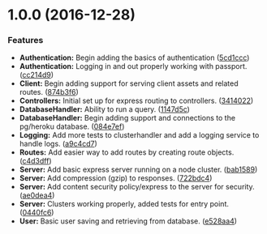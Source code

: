 <a name="1.0.0"></a>
# 1.0.0 (2016-12-28)


### Features

* **Authentication:** Begin adding the basics of authentication ([5cd1ccc](https://github.com/JustinDFuller/VideoHost/commit/5cd1ccc))
* **Authentication:** Logging in and out properly working with passport. ([cc214d9](https://github.com/JustinDFuller/VideoHost/commit/cc214d9))
* **Client:** Begin adding support for serving client assets and related routes. ([874b3f6](https://github.com/JustinDFuller/VideoHost/commit/874b3f6))
* **Controllers:** Initial set up for express routing to controllers. ([3414022](https://github.com/JustinDFuller/VideoHost/commit/3414022))
* **DatabaseHandler:** Ability to run a query. ([1147d5c](https://github.com/JustinDFuller/VideoHost/commit/1147d5c))
* **DatabaseHandler:** Begin adding support and connections to the pg/heroku database. ([084e7ef](https://github.com/JustinDFuller/VideoHost/commit/084e7ef))
* **Logging:** Add more tests to clusterhandler and add a logging service to handle logs. ([a9c4cd7](https://github.com/JustinDFuller/VideoHost/commit/a9c4cd7))
* **Routes:** Add easier way to add routes by creating route objects. ([c4d3dff](https://github.com/JustinDFuller/VideoHost/commit/c4d3dff))
* **Server:** Add basic express server running on a node cluster. ([bab1589](https://github.com/JustinDFuller/VideoHost/commit/bab1589))
* **Server:** Add compression (gzip) to responses. ([722bdc4](https://github.com/JustinDFuller/VideoHost/commit/722bdc4))
* **Server:** Add content security policy/express to the server for security. ([ae0dea4](https://github.com/JustinDFuller/VideoHost/commit/ae0dea4))
* **Server:** Clusters working properly, added tests for entry point. ([0440fc6](https://github.com/JustinDFuller/VideoHost/commit/0440fc6))
* **User:** Basic user saving and retrieving from database. ([e528aa4](https://github.com/JustinDFuller/VideoHost/commit/e528aa4))



